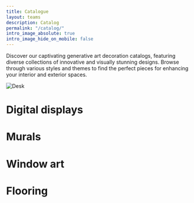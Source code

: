 ```yaml
---
title: Catalogue
layout: teams
description: Catalog
permalink: "/catalog/"
intro_image_absolute: true
intro_image_hide_on_mobile: false
---
```


Discover our captivating generative art decoration catalogs, featuring diverse collections of innovative and visually stunning designs. Browse through various styles and themes to find the perfect pieces for enhancing your interior and exterior spaces.

![Desk](/images/desk.png)

# Digital displays

# Murals

# Window art


# Flooring


